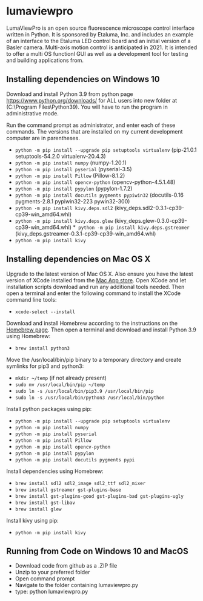 # lumaviewpro
LumaViewPro is an open source fluorescence microscope control interface written in Python.  It is sponsored by Etaluma, Inc. and includes an example of an interface to the Etaluma LED control board and an initial version of a Basler camera.  Multi-axis motion control is anticipated in 2021. It is intended to offer a multi OS functionl GUI as well as a development tool for testing and building applications from.


## Installing dependencies on Windows 10
Download and install Python 3.9 from python page https://www.python.org/downloads/ for ALL users into new folder at (C:\Program Files\Python39). You will have to run the program in administrative mode.

Run the command prompt as administrator, and enter each of these commands. The versions that are installed on my current development computer are in parentheses.

* `python -m pip install --upgrade pip setuptools virtualenv` (pip-21.0.1 setuptools-54.2.0 virtualenv-20.4.3)
* `python -m pip install numpy` (numpy-1.20.1)
* `python -m pip install pyserial` (pyserial-3.5)
* `python -m pip install Pillow` (Pillow-8.1.2)
* `python -m pip install opencv-python` (opencv-python-4.5.1.48)
* `python -m pip install pypylon` (pypylon-1.7.2)
* `python -m pip install docutils pygments pypiwin32` (docutils-0.16 pygments-2.8.1 pypiwin32-223 pywin32-300)
* `python -m pip install kivy.deps.sdl2` (kivy_deps.sdl2-0.3.1-cp39-cp39-win_amd64.whl)
* `python -m pip install kivy.deps.glew` (kivy_deps.glew-0.3.0-cp39-cp39-win_amd64.whl)
*` python -m pip install kivy.deps.gstreamer` (kivy_deps.gstreamer-0.3.1-cp39-cp39-win_amd64.whl)
* `python -m pip install kivy`


## Installing dependencies on Mac OS X
Upgrade to the latest version of Mac OS X.  Also ensure you have the latest version of XCode installed from the [Mac App store](https://apps.apple.com/us/app/xcode/id497799835?mt=12).  Open XCode and let installation scripts download and run any additional tools needed.  Then open a terminal and enter the following command to install the XCode command line tools:

- `xcode-select --install` 

Download and install Homebrew according to the instructions on the [Homebrew page](https://brew.sh).  Then open a terminal and download and install Python 3.9 using Homebrew:

- `brew install python3`

Move the /usr/local/bin/pip binary to a temporary directory and create symlinks for pip3 and python3:

* `mkdir ~/temp` (if not already present)
* `sudo mv /usr/local/bin/pip ~/temp`
* `sudo ln -s /usr/local/bin/pip3.9 /usr/local/bin/pip`
* `sudo ln -s /usr/local/bin/python3 /usr/local/bin/python`

Install python packages using pip:
* `python -m pip install --upgrade pip setuptools virtualenv`
* `python -m pip install numpy`
* `python -m pip install pyserial`
* `python -m pip install Pillow`
* `python -m pip install opencv-python`
* `python -m pip install pypylon`
* `python -m pip install docutils pygments pypi`

Install dependencies using Homebrew:

* `brew install sdl2 sdl2_image sdl2_ttf sdl2_mixer`
* `brew install gstreamer gst-plugins-base`
* `brew install gst-plugins-good gst-plugins-bad gst-plugins-ugly`
* `brew install gst-libav`
* `brew install glew`

Install kivy using pip:
* `python -m pip install kivy`

## Running from Code on Windows 10 and MacOS

* Download code from github as a .ZIP file
* Unzip to your preferred folder
* Open command prompt
* Navigate to the folder containing lumaviewpro.py
* type: python lumaviewpro.py
